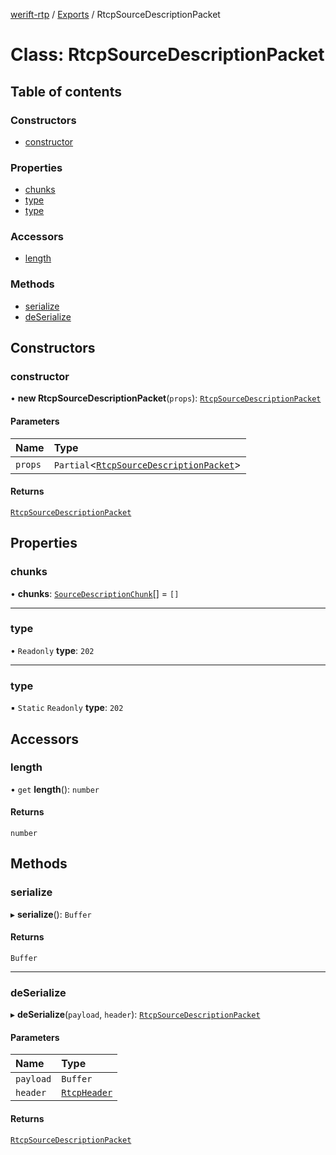 [werift-rtp](../README.md) / [Exports](../modules.md) / RtcpSourceDescriptionPacket

# Class: RtcpSourceDescriptionPacket

## Table of contents

### Constructors

- [constructor](RtcpSourceDescriptionPacket.md#constructor)

### Properties

- [chunks](RtcpSourceDescriptionPacket.md#chunks)
- [type](RtcpSourceDescriptionPacket.md#type)
- [type](RtcpSourceDescriptionPacket.md#type-1)

### Accessors

- [length](RtcpSourceDescriptionPacket.md#length)

### Methods

- [serialize](RtcpSourceDescriptionPacket.md#serialize)
- [deSerialize](RtcpSourceDescriptionPacket.md#deserialize)

## Constructors

### constructor

• **new RtcpSourceDescriptionPacket**(`props`): [`RtcpSourceDescriptionPacket`](RtcpSourceDescriptionPacket.md)

#### Parameters

| Name | Type |
| :------ | :------ |
| `props` | `Partial`\<[`RtcpSourceDescriptionPacket`](RtcpSourceDescriptionPacket.md)\> |

#### Returns

[`RtcpSourceDescriptionPacket`](RtcpSourceDescriptionPacket.md)

## Properties

### chunks

• **chunks**: [`SourceDescriptionChunk`](SourceDescriptionChunk.md)[] = `[]`

___

### type

• `Readonly` **type**: ``202``

___

### type

▪ `Static` `Readonly` **type**: ``202``

## Accessors

### length

• `get` **length**(): `number`

#### Returns

`number`

## Methods

### serialize

▸ **serialize**(): `Buffer`

#### Returns

`Buffer`

___

### deSerialize

▸ **deSerialize**(`payload`, `header`): [`RtcpSourceDescriptionPacket`](RtcpSourceDescriptionPacket.md)

#### Parameters

| Name | Type |
| :------ | :------ |
| `payload` | `Buffer` |
| `header` | [`RtcpHeader`](RtcpHeader.md) |

#### Returns

[`RtcpSourceDescriptionPacket`](RtcpSourceDescriptionPacket.md)
